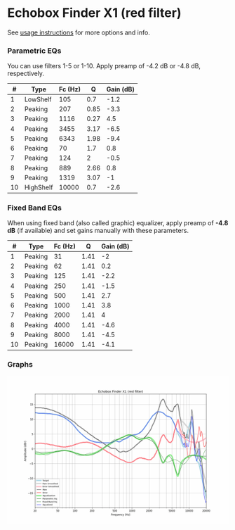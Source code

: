# Echobox Finder X1 (red filter)
See [usage instructions](https://github.com/jaakkopasanen/AutoEq#usage) for more options and info.

### Parametric EQs
You can use filters 1-5 or 1-10. Apply preamp of -4.2 dB or -4.8 dB, respectively.

|   # | Type      |   Fc (Hz) |    Q |   Gain (dB) |
|-----|-----------|-----------|------|-------------|
|   1 | LowShelf  |       105 | 0.7  |        -1.2 |
|   2 | Peaking   |       207 | 0.85 |        -3.3 |
|   3 | Peaking   |      1116 | 0.27 |         4.5 |
|   4 | Peaking   |      3455 | 3.17 |        -6.5 |
|   5 | Peaking   |      6343 | 1.98 |        -9.4 |
|   6 | Peaking   |        70 | 1.7  |         0.8 |
|   7 | Peaking   |       124 | 2    |        -0.5 |
|   8 | Peaking   |       889 | 2.66 |         0.8 |
|   9 | Peaking   |      1319 | 3.07 |        -1   |
|  10 | HighShelf |     10000 | 0.7  |        -2.6 |

### Fixed Band EQs
When using fixed band (also called graphic) equalizer, apply preamp of **-4.8 dB** (if available) and set gains manually with these parameters.

|   # | Type    |   Fc (Hz) |    Q |   Gain (dB) |
|-----|---------|-----------|------|-------------|
|   1 | Peaking |        31 | 1.41 |        -2   |
|   2 | Peaking |        62 | 1.41 |         0.2 |
|   3 | Peaking |       125 | 1.41 |        -2.2 |
|   4 | Peaking |       250 | 1.41 |        -1.5 |
|   5 | Peaking |       500 | 1.41 |         2.7 |
|   6 | Peaking |      1000 | 1.41 |         3.8 |
|   7 | Peaking |      2000 | 1.41 |         4   |
|   8 | Peaking |      4000 | 1.41 |        -4.6 |
|   9 | Peaking |      8000 | 1.41 |        -4.5 |
|  10 | Peaking |     16000 | 1.41 |        -4.1 |

### Graphs
![](./Echobox%20Finder%20X1%20(red%20filter).png)
